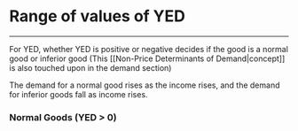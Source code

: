 # Range of values of YED
---
For YED, whether YED is positive or negative decides if the good is a normal good or inferior good (This [[Non-Price Determinants of Demand|concept]] is also touched upon in the demand section)

The demand for a normal good rises as the income rises, and the demand for inferior goods fall as income rises.

### Normal Goods (YED > 0)
